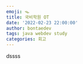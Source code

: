 ```yaml
---
emoji: 🪤
title: 국비학원 OT
date: '2022-02-23 22:00:00'
author: bontaedev
tags: java webdev study
categories: 회고
---
```


dssss
